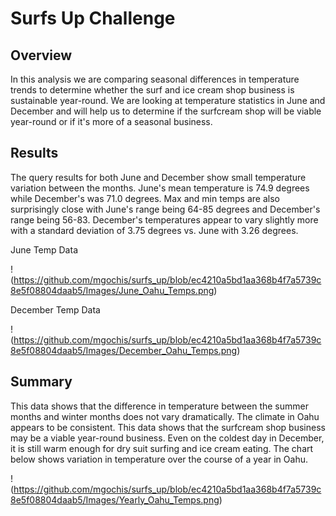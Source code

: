 # Surfs Up Challenge

## Overview

In this analysis we are comparing seasonal differences in temperature trends to determine whether the surf and ice cream shop business is sustainable year-round. We are looking at temperature statistics in June and December and will help us to determine if the surfcream shop will be viable year-round or if it's more of a seasonal business. 

## Results

The query results for both June and December show small temperature variation between the months. June's mean temperature is 74.9 degrees while December's was 71.0 degrees. Max and min temps are also surprisingly close with June's range being 64-85 degrees and December's range being 56-83. December's temperatures appear to vary slightly more with a standard deviation of 3.75 degrees vs. June with 3.26 degrees. 

June Temp Data

!(https://github.com/mgochis/surfs_up/blob/ec4210a5bd1aa368b4f7a5739c8e5f08804daab5/Images/June_Oahu_Temps.png)

December Temp Data

!(https://github.com/mgochis/surfs_up/blob/ec4210a5bd1aa368b4f7a5739c8e5f08804daab5/Images/December_Oahu_Temps.png)

## Summary

This data shows that the difference in temperature between the summer months and winter months does not vary dramatically. The climate in Oahu appears to be consistent. This data shows that the surfcream shop business may be a viable year-round business. Even on the coldest day in December, it is still warm enough for dry suit surfing and ice cream eating. The chart below shows variation in temperature over the course of a year in Oahu. 

!(https://github.com/mgochis/surfs_up/blob/ec4210a5bd1aa368b4f7a5739c8e5f08804daab5/Images/Yearly_Oahu_Temps.png)
